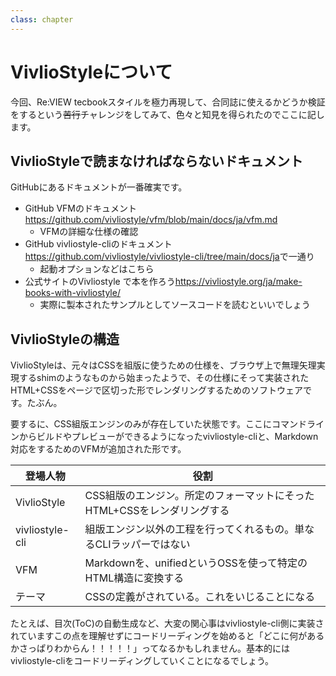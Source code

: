 ```yaml
---
class: chapter
---
```


# VivlioStyleについて

今回、Re:VIEW tecbookスタイルを極力再現して、合同誌に使えるかどうか検証をするという~~苦行~~チャレンジをしてみて、色々と知見を得られたのでここに記します。

## VivlioStyleで読まなければならないドキュメント

GitHubにあるドキュメントが一番確実です。

* GitHub VFMのドキュメント<span class="footnote">https://github.com/vivliostyle/vfm/blob/main/docs/ja/vfm.md</span>
    * VFMの詳細な仕様の確認
* GitHub vivliostyle-cliのドキュメント<span class="footnote">https://github.com/vivliostyle/vivliostyle-cli/tree/main/docs/ja</span>で一通り
    * 起動オプションなどはこちら
* 公式サイトのVivliostyle で本を作ろう<span class="footnote">https://vivliostyle.org/ja/make-books-with-vivliostyle/</span>
    * 実際に製本されたサンプルとしてソースコードを読むといいでしょう

## VivlioStyleの構造

VivlioStyleは、元々はCSSを組版に使うための仕様を、ブラウザ上で無理矢理実現するshimのようなものから始まったようで、その仕様にそって実装されたHTML+CSSをページで区切った形でレンダリングするためのソフトウェアです。たぶん。

要するに、CSS組版エンジンのみが存在していた状態です。ここにコマンドラインからビルドやプレビューができるようになったvivliostyle-cliと、Markdown対応をするためのVFMが追加された形です。

登場人物|役割
-------|---
VivlioStyle|CSS組版のエンジン。所定のフォーマットにそったHTML+CSSをレンダリングする
vivliostyle-cli|組版エンジン以外の工程を行ってくれるもの。単なるCLIラッパーではない
VFM|Markdownを、unifiedというOSSを使って特定のHTML構造に変換する
テーマ|CSSの定義がされている。これをいじることになる

たとえば、目次(ToC)の自動生成など、大変の関心事はvivliostyle-cli側に実装されています<span class="footnote">この点を理解せずにコードリーディングを始めると「どこに何があるかさっぱりわからん！！！！！」ってなるかもしれません</span>。基本的にはvivliostyle-cliをコードリーディングしていくことになるでしょう。

